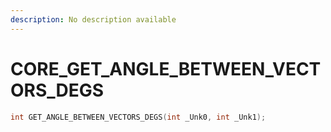 ```yaml
---
description: No description available 
---
```


# CORE\_GET_ANGLE_BETWEEN_VECTORS_DEGS

```cpp
int GET_ANGLE_BETWEEN_VECTORS_DEGS(int _Unk0, int _Unk1);
```